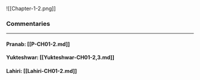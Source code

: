 ![[Chapter-1-2.png]]

### Commentaries

---

#### Pranab: [[P-CH01-2.md]]

#### Yukteshwar: [[Yukteshwar-CH01-2,3.md]]

#### Lahiri: [[Lahiri-CH01-2.md]]
